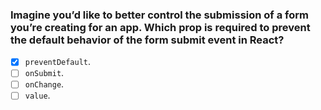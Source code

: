 ### Imagine you’d like to better control the submission of a form you’re creating for an app. ​Which prop is required to prevent the default behavior of the form submit event in React?

- [x] `preventDefault`.
- [ ] `onSubmit`.
- [ ] `onChange`.
- [ ] `value`.
